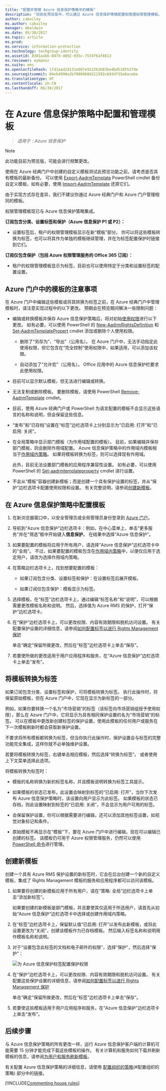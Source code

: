 ```yaml
---
title: "配置并管理 Azure 信息保护策略中的模板"
description: "目前在预览版中，可以通过 Azure 信息保护策略配置和管理权限管理模板。"
author: cabailey
ms.author: cabailey
manager: mbaldwin
ms.date: 05/30/2017
ms.topic: article
ms.prod: 
ms.service: information-protection
ms.technology: techgroup-identity
ms.assetid: 8301aabb-047d-4892-935c-7574f6af8813
ms.reviewer: eymanor
ms.suite: ems
ms.openlocfilehash: 1f41aad2d132e087e9122b2683be4b45185527de
ms.sourcegitcommit: 04eb4990e2bf0004684221592cb93df35e6acebe
ms.translationtype: HT
ms.contentlocale: zh-CN
ms.lasthandoff: 06/30/2017
---
```

<a id="configuring-and-managing-templates-in-the-azure-information-protection-policy" class="xliff"></a>

# 在 Azure 信息保护策略中配置和管理模板

>*适用于：Azure 信息保护*

>[!NOTE]
>此功能目前为预览版，可能会进行频繁更改。
>
>使用在 Azure 经典门户中创建的自定义模板测试此预览功能之前，请考虑是否具有模板的最新备份。 可以使用 [Export-AadrmTemplate](/powershell/module/aadrm/export-aadrmtemplate) PowerShell cmdlet 备份自定义模板，如有必要，使用 [Import-AadrmTemplate](/powershell/module/aadrm/import-aadrmtemplate) 还原它们。
>
>由于实现方式存在差异，我们不建议你通过 Azure 经典门户和 Azure 门户管理相同的模板。


权限管理模板现已与 Azure 信息保护策略集成。 

**订阅包含分类、设置标签和保护（Azure 信息保护 P1 或 P2）：**

- 设置标签后，租户的权限管理模板显示在新“模板”部分。 你可以将这些模板转换为标签，也可以将其作为单独的模板继续管理，并在为标签配置保护时链接到它们。 

**订阅仅包含保护（包括 Azure 权限管理服务的 Office 365 订阅）：**

- 租户的权限管理模板显示为标签，目前也可以使用特定于分类和设置标签的配置设置。 


<a id="considerations-for-templates-in-the-azure-portal" class="xliff"></a>

## Azure 门户中的模板的注意事项

在 Azure 门户中编辑这些模板或将其转换为标签之前，在 Azure 经典门户中管理模板时，请注意实现过程中的以下更改。 预期会在预览期间解决一些限制问题：

- 编辑或转换模板并保存 Azure 信息保护策略后，将对初始[使用权限](configure-usage-rights.md)进行以下更改。 如有必要，可以使用 PowerShell 的 [New-AadrmRightsDefinition](/powershell/module/aadrm/set-aadrmtemplateproperty) 和 [Set-AadrmTemplatePropert](/powershell/module/aadrm/new-aadrmrightsdefinition) cmdlet 添加或删除个人使用权限。
    
    - 删除了“另存为”、“导出”（公用名）。 在 Azure 门户中，无法手动指定此使用权限，但它包含在“完全控制”使用权限中，如果适用，可以添加该权限。
    
    - 自动添加了“允许宏”（公用名）。 Office 应用中的 Azure 信息保护栏要求此使用权限。
    
- 目前可以显示默认模板，但无法进行编辑或转换。 

- 无法复制或删除模板。 要删除模板，请使用 PowerShell [Remove-AadrmTemplate](/powershell/module/aadrm/remove-aadrmtemplate) cmdlet。 

- 目前，使用 Azure 经典门户或 PowerShell 为语言配置的模板不会显示这些语言的名称和说明，但会保留这些信息。

- “发布”和“已存档”设置在“标签”边栏选项卡上分别显示为“已启用: 打开”和“已启用: 关闭”。

- 在全局策略中显示部门模板（为作用域配置的模板）。 目前，如果编辑并保存部门模板，则会删除作用域配置。 Azure 信息保护策略中的作用域内模板相当于[作用域内策略](configure-policy-scope.md)。 如果将模板转换为标签，则可以选择现有作用域。
    
    此外，目前无法设置部门模板的应用程序兼容性设置。 如有必要，可以使用 PowerShell 的 [Set-aadrmtemplateproperty](/powershell/module/aadrm/set-aadrmtemplateproperty) cmdlet 进行设置。

- 不会从“模板”容器创建新模板；而是创建一个具有保护设置的标签，并从“保护”边栏选项卡配置使用权限和设置。 有关完整说明，请参阅[创建新模板](#to-create-a-new-template)。

<a id="to-configure-the-templates-in-the-azure-information-protection-policy" class="xliff"></a>

## 在 Azure 信息保护策略中配置模板

1. 在新浏览器窗口中，以安全管理员或全局管理员身份登录到 [Azure 门户](https://portal.azure.com)。

2. 导航到“Azure 信息保护”边栏选项卡：例如，在中心菜单上，单击“更多服务”并在“筛选”框中开始键入**信息保护**。 在结果中选择“Azure 信息保护”。 

2. 如果要配置的模板将应用于所有用户，请选择“Azure 信息保护”边栏选项卡中的“全局”。 不过，如果要配置的模板包含在[作用域内策略](configure-policy-scope.md)中，以便仅应用于选定用户，请改为选择作用域内策略。

3. 在策略边栏选项卡上，找到想要配置的模板：
    
    - 如果订阅包含分类、设置标签和保护：在设置标签后展开模板。
    
    - 如果订阅仅包含保护：模板显示为标签。

4. 选择模板，在“标签”边栏选项卡上，通过编辑“标签名称”和“说明”，可以根据需要更改模板名称和说明。 然后，选择值为 Azure RMS 的保护，打开“保护”边栏选项卡。

5. 在“保护”边栏选项卡上，可以更改权限、内容有效期限和脱机访问设置。 有关配置保护设置的详细信息，请参阅[如何配置标签以进行 Rights Management 保护](configure-policy-protection.md)
    
    单击“确定”保留所做更改，然后在“标签”边栏选项卡上单击“保存”。

6. 若要使所做的更改适用于用户应用程序和服务，在“Azure 信息保护”边栏选项卡上单击“发布”。

<a id="to-convert-templates-to-labels" class="xliff"></a>

## 将模板转换为标签

如果订阅包含分类、设置标签和保护，可将模板转换为标签。 执行此操作时，将保留原始模板，但在 Azure 门户中，它现在显示为新标签的一部分。

例如，如果你要转换一个名为“市场营销”的标签（该标签向市场营销组授予使用权限），那么在 Azure 门户中，它将显示为具有相同保护设置的名为“市场营销”的标签。 可以在模板中更改新创建标签的保护设置，使用此模板的任何用户或服务在下一次模板刷新时都会获取新保护设置。 

不要求将所有模板都转换为标签，但当你执行此操作时，保护设置会与标签的完整功能完全集成，这样你就不必单独维护设置。

若要将模板转换为标签，右键单击相应模板，然后选择“转换为标签”。 或者使用上下文菜单选择此选项。

将模板转换为标签时：

- 模板的名称转换为新的标签名称，并且模板说明转换为标签工具提示。 

- 如果模板的状态已发布，此设置会映射到标签的“已启用: 打开”，当你下次发布 Azure 信息保护策略时，该设置向用户显示为此标签。 如果模板的状态已存档，则此设置映射到标签的“已启用: 关闭”，不会显示为用户可用的标签。

- 会保留保护设置，你可以根据需要进行编辑，还可以添加其他标签设置，如视觉对象标记和条件。

- 原始模板不再显示在“模板”下，要在 Azure 门户中进行编辑，现在可以编辑已创建的标签。 该模板仍可用于 Azure 权限管理服务，仍然可以使用 [PowerShell 命令](administer-powershell.md)进行管理。  

<a id="to-create-a-new-template" class="xliff"></a>

## 创建新模板

创建一个具有 Azure RMS 保护设置的新标签时，它会在后台创建一个新的自定义模板，集成了 Rights Management 模板的服务和应用程序都可以访问该模板。

1. 如果要将创建的新模板应用于所有用户，请在“策略: 全局”边栏选项卡上单击“添加新标签”。
    
     如果要创建的新模板是部门模板，并且要使其仅适用于所选用户，请首先从初始“Azure 信息保护”边栏选项卡中选择或创建作用域内策略。

2. 在“标签”边栏选项卡上，保留默认值“已启用: 打开”以发布此新模板，或将此设置更改为“关闭”，创建该模板作为已存档模板。 然后输入标签名称和说明用作模板名称和说明。

3. 对于“设置包含此标签的文档和电子邮件的权限”，选择“保护”，然后选择“保护”：
    
     ![为 Azure 信息保护标签配置保护权限](../media/info-protect-protection-bar.png)

4. 在“保护”边栏选项卡上，可以更改权限、内容有效期限和脱机访问设置。 有关配置这些保护设置的详细信息，请参阅[如何配置标签以进行 Rights Management 保护](configure-policy-protection.md)
    
    单击“确定”保留所做更改，然后在“标签”边栏选项卡上单击“保存”。

5. 若要使这些模板适用于用户应用程序和服务，在“Azure 信息保护”边栏选项卡上单击“发布”。


<a id="next-steps" class="xliff"></a>

## 后续步骤

与 Azure 信息保护策略的所有更改一样，运行 Azure 信息保护客户端的计算机可能需要 15 分钟才能完成下载这些模板的操作。 有关计算机和服务如何下载并刷新模板的信息，请参阅[为用户和服务刷新模板](refresh-templates.md)。

有关配置 Azure 信息保护策略的详细信息，请使用 [配置组织的策略](configure-policy.md#configuring-your-organizations-policy)(#配置组织的策略) 部分中的链接。  

[!INCLUDE[Commenting house rules](../includes/houserules.md)]
